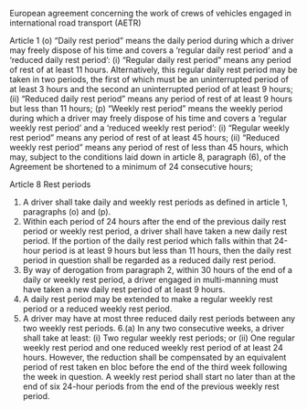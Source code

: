 European agreement concerning the work of crews of vehicles engaged in
international road transport (AETR)

Article 1
(o) “Daily rest period” means the daily period during which a driver may
freely dispose of his time and covers a ‘regular daily rest period’ and a ‘reduced daily
rest period’:
(i) “Regular daily rest period” means any period of rest of at least 11
hours. Alternatively, this regular daily rest period may be taken in two
periods, the first of which must be an uninterrupted period of at least 3
hours and the second an uninterrupted period of at least 9 hours;
(ii) “Reduced daily rest period” means any period of rest of at least 9
hours but less than 11 hours;
(p) “Weekly rest period” means the weekly period during which a driver may
freely dispose of his time and covers a ‘regular weekly rest period’ and a ‘reduced
weekly rest period’:
(i) “Regular weekly rest period” means any period of rest of at least
45 hours;
(ii) “Reduced weekly rest period” means any period of rest of less than
45 hours, which may, subject to the conditions laid down in article 8,
paragraph (6), of the Agreement be shortened to a minimum of 24
consecutive hours;

Article 8
Rest periods
1. A driver shall take daily and weekly rest periods as defined in article 1,
paragraphs (o) and (p).
2. Within each period of 24 hours after the end of the previous daily rest period or
weekly rest period, a driver shall have taken a new daily rest period.
If the portion of the daily rest period which falls within that 24-hour period is at
least 9 hours but less than 11 hours, then the daily rest period in question shall be
regarded as a reduced daily rest period.
3. By way of derogation from paragraph 2, within 30 hours of the end of a daily or
weekly rest period, a driver engaged in multi-manning must have taken a new daily rest
period of at least 9 hours.
4. A daily rest period may be extended to make a regular weekly rest period or a
reduced weekly rest period.
5. A driver may have at most three reduced daily rest periods between any two
weekly rest periods.
6.(a) In any two consecutive weeks, a driver shall take at least:
(i) Two regular weekly rest periods; or
(ii) One regular weekly rest period and one reduced weekly rest period of at
least 24 hours. However, the reduction shall be compensated by an equivalent
period of rest taken en bloc before the end of the third week following the week
in question.
A weekly rest period shall start no later than at the end of six 24-hour periods from the
end of the previous weekly rest period.
